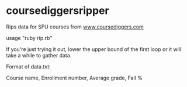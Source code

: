 # coursediggersripper
Rips data for SFU courses from www.coursediggers.com 

usage "ruby rip.rb"

If you're just trying it out, lower the upper bound of the first loop or it will take a while to gather data.

Format of data.txt:

Course name, Enrollment number, Average grade, Fail %
